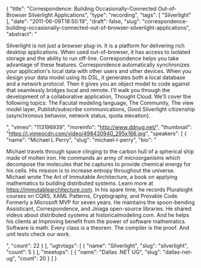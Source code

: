 {
  "title": "Correspondence: Building Occasionally-Connected Out-of-Browser Silverlight Applications",
  "type": "recording",
  "tags": [
    "Silverlight"
  ],
  "date": "2011-06-09T18:50:19",
  "draft": false,
  "slug": "correspondence-building-occasionally-connected-out-of-browser-silverlight-applications",
  "abstract": "<p>Silverlight is not just a browser plug-in. It is a platform for delivering rich desktop applications. When used out-of-browser, it has access to isolated storage and the ability to run off-line. Correspondence helps you take advantage of these features. Correspondence automatically synchronizes your application's local data with other users and other devices. When you design your data model using its DSL, it generates both a local database and a network protocol. Then it gives you an object model to code against that seamlessly bridges local and remote. I'll walk you through the development of a collaborative application, Thought Cloud. We'll cover the following topics: The Facutal modeling language, The Community, The view model layer, Publish/subscribe communications, Good Silverlight citizenship (asynchronous behavior, network status, quota elevation).</p>",
  "vimeo": "113196939",
  "moreinfo": "http://www.ddnug.net/",
  "thumbnail": "https://i.vimeocdn.com/video/498430940_295x166.jpg",
  "speakers": [
    {
      "name": "Michael L Perry",
      "slug": "michael-l-perry",
      "bio": "<p>Michael travels through space clinging to the carbon hull of a spherical ship made of molten iron. He commands an army of microorganisms which decompose the molecules that he captures to provide chemical energy for his cells. His mission is to increase entropy throughout the universe. Michael wrote The Art of Immutable Architecture, a book on applying mathematics to building distributed systems. Learn more at https://immutablearchitecture.com. In his spare time, he records Pluralsight courses on CQRS, XAML Patterns, Cryptography, and Provable Code. Formerly a Microsoft MVP for seven years. He maintains the spoon-bending Assisticant, Correspondence, and Jinaga open-source libraries. He shared videos about distributed systems at historicalmodeling.com. And he helps his clients at Improving benefit from the power of software mathematics. Software is math. Every class is a theorem. The compiler is the proof. And unit tests check our work.</p>",
      "count": 22
    }
  ],
  "ugtvtags": [
    {
      "name": "Silverlight",
      "slug": "silverlight",
      "count": 5
    }
  ],
  "meetups": [
    {
      "name": "Dallas .NET UG",
      "slug": "dallas-net-ug",
      "count": 20
    }
  ]
}